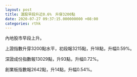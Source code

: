 ```yaml
---
layout: post
title: 滬股早段升近0.6%　升穿3200點
date: 2020-07-27 09:37:15.000000000 +08:00
categories: rthk
---
```


內地股市早段上升。

上證指數升穿3200點水平，初段報3215點，升18點，升幅0.59%。

深證成份指數報13029點，升93點，升幅0.72%。

創業板指數報2642點，升14點，升幅0.54%。
